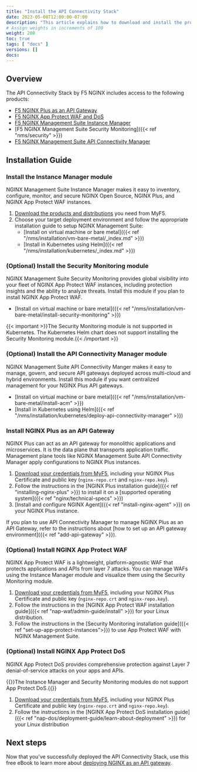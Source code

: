 ```yaml
---
title: "Install the API Connectivity Stack"
date: 2023-05-08T12:00:00-07:00
description: "This article explains how to download and install the products in the [F5 NGINX API Connectivity Stack](https://www.nginx.com/solutions/api-connectivity-stack/)."
# Assign weights in increments of 100
weight: 200
toc: true
tags: [ "docs" ]
versions: []
docs: 
---
```


## Overview
The API Connectivity Stack by F5 NGINX includes access to the following products:

- [F5 NGINX Plus as an API Gateway](https://www.nginx.com/products/nginx/api-gateway/)
- [F5 NGINX App Protect WAF and DoS](https://www.nginx.com/products/nginx-app-protect/)
- [F5 NGINX Management Suite Instance Manager](https://www.nginx.com/products/nginx-management-suite/instance-manager/)
- [F5 NGINX Management Suite Security Monitoring]({{< ref "nms/security" >}})
- [F5 NGINX Management Suite API Connectivity Manager](https://www.nginx.com/products/nginx-management-suite/api-connectivity-manager/)

## Installation Guide

### Install the Instance Manager module
NGINX Management Suite Instance Manager makes it easy to inventory, configure, monitor, and secure NGINX Open Source, NGINX Plus, and NGINX App Protect WAF instances.

1. [Download the products and distributions](https://my.f5.com/manage/s/downloads) you need from MyF5.
2. Choose your target deployment environment and follow the appropriate installation guide to setup NGINX Management Suite:
    - [Install on virtual machine or bare metal]({{< ref "/nms/installation/vm-bare-metal/_index.md" >}})
    - [Install in Kubernetes using Helm]({{< ref "/nms/installation/kubernetes/_index.md" >}})

### (Optional) Install the Security Monitoring module
NGINX Management Suite Security Monitoring provides global visibility into your fleet of NGINX App Protect WAF instances, including protection insights and the ability to analyze threats. Install this module if you plan to install NGINX App Protect WAF.

- [Install on virtual machine or bare metal]({{< ref "/nms/installation/vm-bare-metal/install-security-monitoring" >}})

{{< important >}}The Security Monitoring module is not supported in Kubernetes. The Kubernetes Helm chart does not support installing the Security Monitoring module.{{< /important >}}

### (Optional) Install the API Connectivity Manager module
NGINX Management Suite API Connectivity Manger makes it easy to manage, govern, and secure API gateways deployed across multi-cloud and hybrid environments. Install this module if you want  centralized management for your NGINX Plus API gateways.

- [Install on virtual machine or bare metal]({{< ref "/nms/installation/vm-bare-metal/install-acm" >}})
- [Install in Kubernetes using Helm]({{< ref "/nms/installation/kubernetes/deploy-api-connectivity-manager" >}})

### Install NGINX Plus as an API Gateway
NGINX Plus can act as an API gateway for monolithic applications and microservices. It is the data plane that transports application traffic. Management plane tools like NGINX Management Suite API Connectivity Manager apply configurations to NGINX Plus instances.

1.	[Download your credentials from MyF5](https://my.f5.com/), including your NGINX Plus Certificate and public key (`nginx-repo.crt` and `nginx-repo.key`).
2.	Follow the instructions in the [NGINX Plus installation guide]({{< ref "installing-nginx-plus" >}}) to install it on a [supported operating system]({{< ref "nginx/technical-specs" >}})
3.	[Install and configure NGINX Agent]({{< ref "install-nginx-agent" >}}) on your NGINX Plus instance. 

If you plan to use API Connectivity Manager to manage NGINX Plus as an API Gateway, refer to the instructions about [how to set up an API gateway environment]({{< ref "add-api-gateway" >}}).

### (Optional) Install NGINX App Protect WAF
NGINX App Protect WAF is a lightweight, platform-agnostic WAF that protects applications and APIs from layer 7 attacks. You can manage WAFs using the Instance Manager module and visualize them using the Security Monitoring module.

1.	[Download your credentials from MyF5](https://my.f5.com/), including your NGINX Plus Certificate and public key (`nginx-repo.crt` and `nginx-repo.key`).
2.	Follow the instructions in the [NGINX App Protect WAF installation guide]({{< ref "nap-waf/admin-guide/install" >}}) for your Linux distribution.
3.  Follow the instructions in the [Security Monitoring installation guide]({{< ref "set-up-app-protect-instances">}}) to use App Protect WAF with NGINX Management Suite.

### (Optional) Install NGINX App Protect DoS
NGINX App Protect DoS provides comprehensive protection against Layer 7 denial-of-service attacks on your apps and APIs. 

{{<note>}}The Instance Manager and Security Monitoring modules do not support App Protect DoS.{{</note>}}

1.	[Download your credentials from MyF5](https://my.f5.com/), including your NGINX Plus Certificate and public key (`nginx-repo.crt` and `nginx-repo.key`).
2.	Follow the instructions in the [NGINX App Protect DoS installation guide]({{< ref "nap-dos/deployment-guide/learn-about-deployment" >}}) for your Linux distribution

## Next steps
Now that you’ve successfully deployed the API Connectivity Stack, use this free eBook to learn more about [deploying NGINX as an API gateway](https://www.nginx.com/resources/library/nginx-api-gateway-deployment/).
